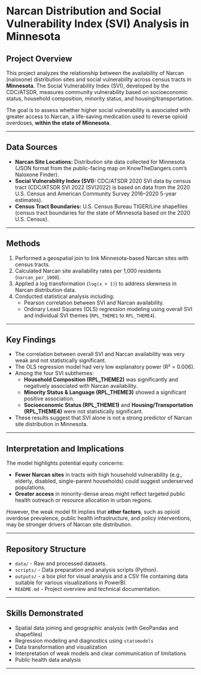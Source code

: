 # Narcan Distribution and Social Vulnerability Index (SVI) Analysis in Minnesota

## Project Overview

This project analyzes the relationship between the availability of Narcan (naloxone) distribution sites and social vulnerability across census tracts in **Minnesota**. The Social Vulnerability Index (SVI), developed by the CDC/ATSDR, measures community vulnerability based on socioeconomic status, household composition, minority status, and housing/transportation.

The goal is to assess whether higher social vulnerability is associated with greater access to Narcan, a life-saving medication used to reverse opioid overdoses, **within the state of Minnesota**.

---

## Data Sources

- **Narcan Site Locations:** Distribution site data collected for Minnesota (JSON format from the public-facing map on KnowTheDangers.com’s Naloxone Finder).
- **Social Vulnerability Index (SVI):** CDC/ATSDR 2020 SVI data by census tract (CDC/ATSDR SVI 2022 (SVI2022) is based on data from the 2020 U.S. Census and American Community Survey 2016–2020 5-year estimates).
- **Census Tract Boundaries:** U.S. Census Bureau TIGER/Line shapefiles (census tract boundaries for the state of Minnesota based on the 2020 U.S. Census).

---

## Methods

1. Performed a geospatial join to link Minnesota-based Narcan sites with census tracts.
2. Calculated Narcan site availability rates per 1,000 residents (`narcan_per_1000`).
3. Applied a log transformation (`log(x + 1)`) to address skewness in Narcan distribution data.
4. Conducted statistical analysis including:
   - Pearson correlation between SVI and Narcan availability.
   - Ordinary Least Squares (OLS) regression modeling using overall SVI and individual SVI themes (`RPL_THEME1` to `RPL_THEME4`).

---

## Key Findings

- The correlation between overall SVI and Narcan availability was very weak and not statistically significant.
- The OLS regression model had very low explanatory power (R² = 0.006).
- Among the four SVI subthemes:
  - **Household Composition (RPL_THEME2)** was significantly and negatively associated with Narcan availability.
  - **Minority Status & Language (RPL_THEME3)** showed a significant positive association.
  - **Socioeconomic Status (RPL_THEME1)** and **Housing/Transportation (RPL_THEME4)** were not statistically significant.
- These results suggest that SVI alone is not a strong predictor of Narcan site distribution in Minnesota.

---

## Interpretation and Implications

The model highlights potential equity concerns:

- **Fewer Narcan sites** in tracts with high household vulnerability (e.g., elderly, disabled, single-parent households) could suggest underserved populations.
- **Greater access** in minority-dense areas might reflect targeted public health outreach or resource allocation in urban regions.

However, the weak model fit implies that **other factors**, such as opioid overdose prevalence, public health infrastructure, and policy interventions, may be stronger drivers of Narcan site distribution.

---

## Repository Structure

- `data/` - Raw and processed datasets.
- `scripts/` - Data preparation and analysis scripts (Python).
- `outputs/` -  a box plot for visual analysis and a CSV file containing data suitable for various visualizations in PowerBI.
- `README.md` - Project overview and technical documentation.

---

## Skills Demonstrated

- Spatial data joining and geographic analysis (with GeoPandas and shapefiles)
- Regression modeling and diagnostics using `statsmodels`
- Data transformation and visualization
- Interpretation of weak models and clear communication of limitations
- Public health data analysis

---

